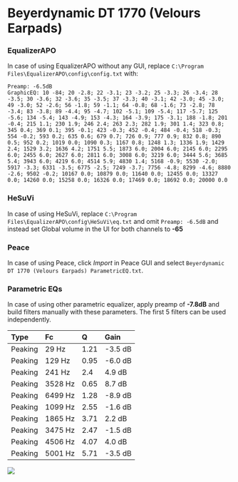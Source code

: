 # Beyerdynamic DT 1770 (Velours Earpads)

### EqualizerAPO
In case of using EqualizerAPO without any GUI, replace `C:\Program Files\EqualizerAPO\config\config.txt`
with:
```
Preamp: -6.5dB
GraphicEQ: 10 -84; 20 -2.8; 22 -3.1; 23 -3.2; 25 -3.3; 26 -3.4; 28 -3.5; 30 -3.6; 32 -3.6; 35 -3.5; 37 -3.3; 40 -3.1; 42 -3.0; 45 -3.0; 49 -3.0; 52 -2.6; 56 -1.8; 59 -1.1; 64 -0.8; 68 -1.6; 73 -2.8; 78 -3.4; 83 -3.8; 89 -4.4; 95 -4.7; 102 -5.1; 109 -5.4; 117 -5.7; 125 -5.6; 134 -5.4; 143 -4.9; 153 -4.3; 164 -3.9; 175 -3.1; 188 -1.8; 201 -0.4; 215 1.1; 230 1.9; 246 2.4; 263 2.3; 282 1.9; 301 1.4; 323 0.8; 345 0.4; 369 0.1; 395 -0.1; 423 -0.3; 452 -0.4; 484 -0.4; 518 -0.3; 554 -0.2; 593 0.2; 635 0.6; 679 0.7; 726 0.9; 777 0.9; 832 0.8; 890 0.5; 952 0.2; 1019 0.0; 1090 0.3; 1167 0.8; 1248 1.3; 1336 1.9; 1429 2.4; 1529 3.2; 1636 4.2; 1751 5.5; 1873 6.0; 2004 6.0; 2145 6.0; 2295 6.0; 2455 6.0; 2627 6.0; 2811 6.0; 3008 6.0; 3219 6.0; 3444 5.6; 3685 5.4; 3943 6.0; 4219 6.0; 4514 5.9; 4830 1.4; 5168 -0.9; 5530 -2.0; 5917 -3.3; 6331 -3.5; 6775 -2.5; 7249 -3.7; 7756 -4.8; 8299 -4.6; 8880 -2.6; 9502 -0.2; 10167 0.0; 10879 0.0; 11640 0.0; 12455 0.0; 13327 0.0; 14260 0.0; 15258 0.0; 16326 0.0; 17469 0.0; 18692 0.0; 20000 0.0
```

### HeSuVi
In case of using HeSuVi, replace `C:\Program Files\EqualizerAPO\config\HeSuVi\eq.txt` and omit `Preamp:
-6.5dB` and instead set Global volume in the UI for both channels to **-65**

### Peace
In case of using Peace, click *Import* in Peace GUI and select `Beyerdynamic DT 1770 (Velours Earpads) ParametricEQ.txt`.

### Parametric EQs
In case of using other parametric equalizer, apply preamp of **-7.8dB** and build filters manually with
these parameters. The first 5 filters can be used independently.

| Type    | Fc      |    Q | Gain    |
|:--------|:--------|:-----|:--------|
| Peaking | 29 Hz   | 1.21 | -3.5 dB |
| Peaking | 129 Hz  | 0.95 | -6.0 dB |
| Peaking | 241 Hz  | 2.4  | 4.9 dB  |
| Peaking | 3528 Hz | 0.65 | 8.7 dB  |
| Peaking | 6499 Hz | 1.28 | -8.9 dB |
| Peaking | 1099 Hz | 2.55 | -1.6 dB |
| Peaking | 1865 Hz | 3.71 | 2.2 dB  |
| Peaking | 3475 Hz | 2.47 | -1.5 dB |
| Peaking | 4506 Hz | 4.07 | 4.0 dB  |
| Peaking | 5001 Hz | 5.71 | -3.5 dB |

![](https://raw.githubusercontent.com/jaakkopasanen/AutoEq/master/results/oratory1990/harman_over-ear_2018/Beyerdynamic%20DT%201770%20(Velours%20Earpads)/Beyerdynamic%20DT%201770%20(Velours%20Earpads).png)